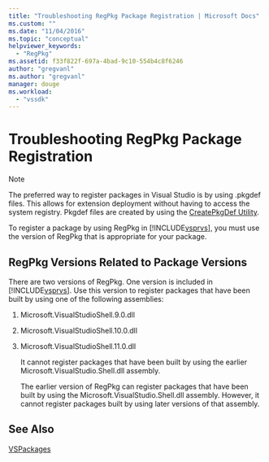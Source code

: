 ```yaml
---
title: "Troubleshooting RegPkg Package Registration | Microsoft Docs"
ms.custom: ""
ms.date: "11/04/2016"
ms.topic: "conceptual"
helpviewer_keywords: 
  - "RegPkg"
ms.assetid: f33f822f-697a-4bad-9c10-554b4c8f6246
author: "gregvanl"
ms.author: "gregvanl"
manager: douge
ms.workload: 
  - "vssdk"
---
```

# Troubleshooting RegPkg Package Registration
> [!NOTE]
>  The preferred way to register packages in Visual Studio is by using .pkgdef files. This allows for extension deployment without having to access the system registry. Pkgdef files are created by using the [CreatePkgDef Utility](../../extensibility/internals/createpkgdef-utility.md).  
  
 To register a package by using RegPkg in [!INCLUDE[vsprvs](../../code-quality/includes/vsprvs_md.md)], you must use the version of RegPkg that is appropriate for your package.  
  
## RegPkg Versions Related to Package Versions  
 There are two versions of RegPkg. One version is included in [!INCLUDE[vsprvs](../../code-quality/includes/vsprvs_md.md)]. Use this version to register packages that have been built by using one of the following assemblies:  
  
1. Microsoft.VisualStudioShell.9.0.dll  
  
2. Microsoft.VisualStudioShell.10.0.dll  
  
3. Microsoft.VisualStudioShell.11.0.dll  
  
   It cannot register packages that have been built by using the earlier Microsoft.VisualStudio.Shell.dll assembly.  
  
   The earlier version of RegPkg can register packages that have been built by using the Microsoft.VisualStudio.Shell.dll assembly. However, it cannot register packages built by using later versions of that assembly.  
  
## See Also  
 [VSPackages](../../extensibility/internals/vspackages.md)